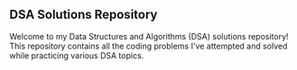 ## DSA Solutions Repository

Welcome to my Data Structures and Algorithms (DSA) solutions repository!
This repository contains all the coding problems I've attempted and solved while practicing various DSA topics.
